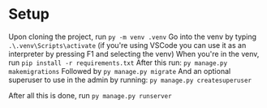 # Setup
Upon cloning the project, run `py -m venv .venv`
Go into the venv by typing `.\.venv\Scripts\activate`
(if you're using VSCode you can use it as an interpreter by pressing F1 and selecting the venv)
When you're in the venv, run `pip install -r requirements.txt`
After this run: `py manage.py makemigrations`
Followed by `py manage.py migrate`
And an optional superuser to use in the admin by running: `py manage.py createsuperuser`

After all this is done, run `py manage.py runserver`
